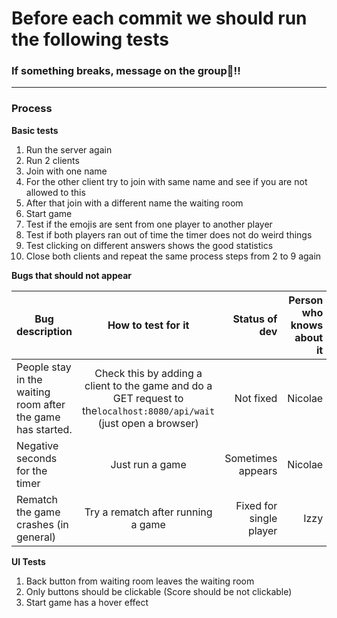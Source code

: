 # Before each commit we should run the following tests



### If something breaks, message on the group🚨!!
<hr/>

### Process
**Basic tests**
1. Run the server again 
2. Run 2 clients 
3. Join with one name 
4. For the other client try to join with same name and see if you are not allowed to this 
5. After that join with a different name the waiting room
6. Start game 
7. Test if the emojis are sent from one player to another player 
8. Test if both players ran out of time the timer does not do weird things
9. Test clicking on different answers shows the good statistics 
10. Close both clients and repeat the same process steps from 2 to 9 again 

**Bugs that should not appear**

| Bug description   |      How to test for it      |  Status of dev | Person who knows about it |
|-------------------|:-----------------------------:|----------------:| ---:|
| People stay in the waiting room after the game has started. |  Check this by adding a client to the game and do a GET request to the`localhost:8080/api/wait` (just open a browser) | Not fixed |   Nicolae  |
| Negative seconds for the timer  |    Just run a game   |  Sometimes appears |   Nicolae  |
| Rematch the game crashes (in general) | Try a rematch after running a game   | Fixed for single player |  Izzy | 




**UI Tests**
1. Back button from waiting room leaves the waiting room 
2. Only buttons should be clickable (Score should be not clickable)
3. Start game has a hover effect 